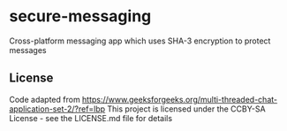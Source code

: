 # secure-messaging
Cross-platform messaging app which uses SHA-3 encryption to protect messages
## License
Code adapted from https://www.geeksforgeeks.org/multi-threaded-chat-application-set-2/?ref=lbp
This project is licensed under the CCBY-SA License - see the LICENSE.md file for details
